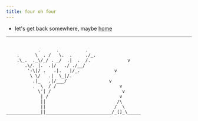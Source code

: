 ```yaml
---
title: four oh four
---
```

- let's get back somewhere, maybe [home][home]

---
<pre><code>
            .      .          .
    .      \  . /   \.  .     ./_.
    .\_.  ._\/_/ . _/  .|  .  /.              v
       .\/. |.  .|/   ./ ./__/
        '-\|/ .   .|.   |/_.             v
         \ \/   .|  \_|/.
          .|_   .|/___/                v
          .  \  / /                        v
            \'| /                           v
             | /                           v
             ||                           /\
             ||                          /  \
_____________||_________________________/_[]_\_____
</code></pre>

[home]: http://ttyn.me/        "HOME"
